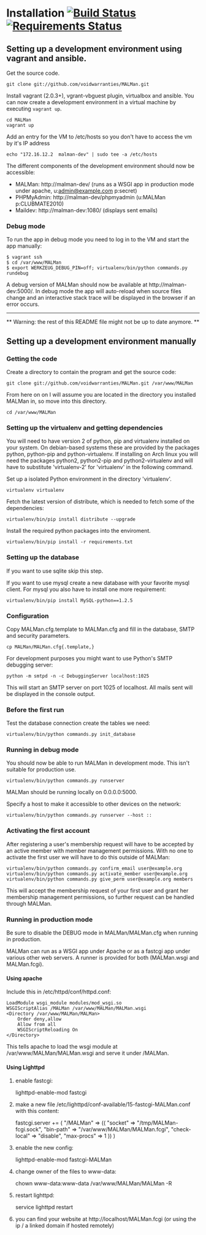 Installation [![Build Status](https://travis-ci.org/voidwarranties/MALMan.svg?branch=master)](https://travis-ci.org/voidwarranties/MALMan) [![Requirements Status](https://requires.io/github/voidwarranties/MALMan/requirements.png?branch=master)](https://requires.io/github/voidwarranties/MALMan/requirements/?branch=master)
============

## Setting up a development environment using vagrant and ansible.

Get the source code.

    git clone git://github.com/voidwarranties/MALMan.git

Install vagrant (2.0.3+), vgrant-vbguest plugin, virtualbox and ansible.
You can now create a development environment in a virtual machine by executing `vagrant up`.

    cd MALMan
    vagrant up

Add an entry for the VM to /etc/hosts so you don't have to access the vm by it's IP address

    echo "172.16.12.2  malman-dev" | sudo tee -a /etc/hosts

The different components of the development environment should now be accessible:

- MALMan: http://malman-dev/ (runs as a WSGI app in production mode under apache, u:admin@example.com p:secret)
- PHPMyAdmin: http://malman-dev/phpmyadmin  (u:MALMan p:CLUBMATE2010)
- Maildev: http://malman-dev:1080/ (displays sent emails)

### Debug mode

To run the app in debug mode you need to log in to the VM and start the app manually:

    $ vagrant ssh
    $ cd /var/www/MALMan
    $ export WERKZEUG_DEBUG_PIN=off; virtualenv/bin/python commands.py rundebug

A debug version of MALMan should now be available at http://malman-dev:5000/.
In debug mode the app will auto-reload when source files change and an interactive stack trace will be displayed in the browser if an error occurs.

---

** Warning: the rest of this README file might not be up to date anymore. **

## Setting up a development environment manually

### Getting the code

Create a directory to contain the program and get the source code:

    git clone git://github.com/voidwarranties/MALMan.git /var/www/MALMan

From here on on I will assume you are located in the directory you installed MALMan in,
so move into this directory.

    cd /var/www/MALMan

### Setting up the virtualenv and getting dependencies

You will need to have version 2 of python, pip and virtualenv installed on your system.
On debian-based systems these are provided by the packages python, python-pip and python-virtualenv.
If installing on Arch linux you will need the packages python2, python2-pip and python2-virtualenv
and will have to substitute 'virtualenv-2' for 'virtualenv' in the following command.

Set up a isolated Python environment in the directory 'virtualenv'.

    virtualenv virtualenv

Fetch the latest version of distribute, which is needed to fetch some of the dependencies:

    virtualenv/bin/pip install distribute --upgrade


Install the required python packages into the enviroment.

    virtualenv/bin/pip install -r requirements.txt

### Setting up the database

If you want to use sqlite skip this step.

If you want to use mysql create a new database with your favorite mysql client.
For mysql you also have to install one more requirement:

    virtualenv/bin/pip install MySQL-python==1.2.5

### Configuration

Copy MALMan.cfg.template to MALMan.cfg and fill in the database, SMTP and security parameters.

    cp MALMan/MALMan.cfg{.template,}

For development purposes you might want to use Python's SMTP debugging server:

    python -m smtpd -n -c DebuggingServer localhost:1025

This will start an SMTP server on port 1025 of localhost.
All mails sent will be displayed in the console output.

### Before the first run

Test the database connection create the tables we need:

    virtualenv/bin/python commands.py init_database

### Running in debug mode

You should now be able to run MALMan in development mode. This isn't suitable for production use.

    virtualenv/bin/python commands.py runserver

MALMan should be running locally on 0.0.0.0:5000.

Specify a host to make it accessible to other devices on the network:

    virtualenv/bin/python commands.py runserver --host ::

### Activating the first account

After registering a user's membership request will have to be accepted by an
active member with member management permissions. With no one to activate the
first user we will have to do this outside of MALMan:

    virtualenv/bin/python commands.py confirm_email user@example.org
    virtualenv/bin/python commands.py activate_member user@example.org
    virtualenv/bin/python commands.py give_perm user@example.org members

This will accept the membership request of your first user and grant her
membership management permissions, so further request can be handled through
MALMan.

### Running in production mode

Be sure to disable the DEBUG mode in MALMan/MALMan.cfg when running in production.

MALMan can run as a WSGI app under Apache or as a fastcgi app under various other web servers.
A runner is provided for both (MALMan.wsgi and MALMan.fcgi).

#### Using apache

Include this in /etc/httpd/conf/httpd.conf:

    LoadModule wsgi_module modules/mod_wsgi.so
    WSGIScriptAlias /MALMan /var/www/MALMan/MALMan.wsgi
    <Directory /var/www/MALMan/MALMan>
        Order deny,allow
        Allow from all
        WSGIScriptReloading On
    </Directory>

This tells apache to load the wsgi module at /var/www/MALMan/MALMan.wsgi
and serve it under /MALMan.

#### Using Lighttpd

1. enable fastcgi:

    lighttpd-enable-mod fastcgi

2. make a new file /etc/lighttpd/conf-available/15-fastcgi-MALMan.conf with this content:

    fastcgi.server += (
        "/MALMan" =>
        ((
            "socket" => "/tmp/MALMan-fcgi.sock",
               "bin-path" => "/var/www/MALMan/MALMan.fcgi",
            "check-local" => "disable",
            "max-procs" => 1
        ))
    )

3. enable the new config:

    lighttpd-enable-mod fastcgi-MALMan

4. change owner of the files to www-data:

    chown www-data:www-data /var/www/MALMan/MALMan -R

4. restart lighttpd:

    service lighttpd restart

5. you can find your website at http://localhost/MALMan.fcgi
(or using the ip / a linked domain if hosted remotely)

